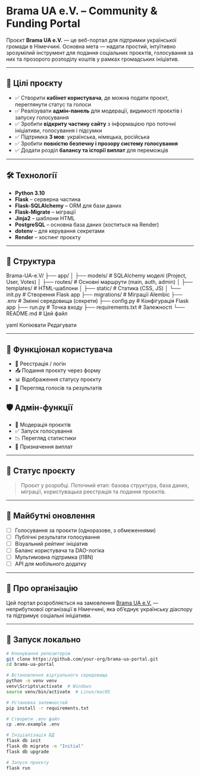 # Brama UA e.V. – Community & Funding Portal

Проєкт **Brama UA e.V.** — це веб-портал для підтримки української громади в Німеччині. Основна мета — надати простий, інтуїтивно зрозумілий інструмент для подання соціальних проєктів, голосування за них та прозорого розподілу коштів у рамках громадських ініціатив.

---

## 🎯 Цілі проєкту

- ✅ Створити **кабінет користувача**, де можна подати проєкт, переглянути статус та голоси
- ✅ Реалізувати **адмін-панель** для модерації, видимості проєктів і запуску голосування
- ✅ Зробити **відкриту частину сайту** з інформацією про поточні ініціативи, голосування і підсумки
- ✅ Підтримка **3 мов**: українська, німецька, російська
- ✅ Зробити **повністю безпечну і прозору систему голосування**
- ✅ Додати розділ **балансу та історії виплат** для переможців

---

## 🛠️ Технології

- **Python 3.10**
- **Flask** – серверна частина
- **Flask-SQLAlchemy** – ORM для бази даних
- **Flask-Migrate** – міграції
- **Jinja2** – шаблони HTML
- **PostgreSQL** – основна база даних (хоститься на Render)
- **dotenv** – для керування секретами
- **Render** – хостинг проєкту

---

## 📁 Структура

Brama-UA-e.V/
├── app/
│ ├── models/ # SQLAlchemy моделі (Project, User, Votes)
│ ├── routes/ # Основні маршрути (main, auth, admin)
│ ├── templates/ # HTML-шаблони
│ ├── static/ # Статика (CSS, JS)
│ └── init.py # Створення Flask app
├── migrations/ # Міграції Alembic
├── .env # Змінні середовища (секрети)
├── config.py # Конфігурація Flask app
├── run.py # Точка входу
├── requirements.txt # Залежності
└── README.md # Цей файл

yaml
Копіювати
Редагувати

---

## 🔐 Функціонал користувача

- 🔐 Реєстрація / логін
- 📤 Подання проєкту через форму
- 📊 Відображення статусу проєкту
- 🧮 Перегляд голосів та результатів

## 🛡️ Адмін-функції

- 📝 Модерація проєктів
- ✅ Запуск голосування
- 📉 Перегляд статистики
- 💸 Призначення виплат

---

## 🚧 Статус проєкту

> Проєкт у розробці. Поточний етап: базова структура, база даних, міграції, користувацька реєстрація та подання проєктів.

---

## 🧠 Майбутні оновлення

- [ ] Голосування за проєкти (одноразове, з обмеженнями)
- [ ] Публічні результати голосування
- [ ] Візуальний рейтинг ініціатив
- [ ] Баланс користувача та DAO-логіка
- [ ] Мультимовна підтримка (I18N)
- [ ] API для мобільного додатку

---

## 🤝 Про організацію

Цей портал розробляється на замовлення [Brama UA e.V.](https://brama-ua.org) — неприбуткової організації в Німеччині, яка об’єднує українську діаспору та підтримує соціальні ініціативи.

---

## 🚀 Запуск локально

```bash
# Клонування репозиторію
git clone https://github.com/your-org/brama-ua-portal.git
cd brama-ua-portal

# Встановлення віртуального середовища
python -m venv venv
venv\Scripts\activate  # Windows
source venv/bin/activate  # Linux/macOS

# Установка залежностей
pip install -r requirements.txt

# Створити .env файл
cp .env.example .env

# Ініціалізація БД
flask db init
flask db migrate -m "Initial"
flask db upgrade

# Запуск проєкту
flask run
